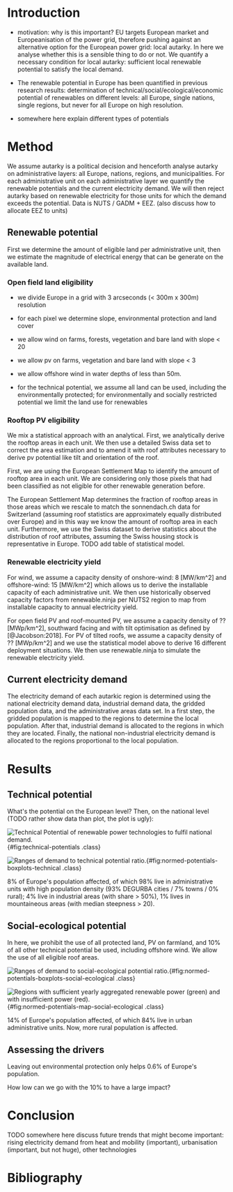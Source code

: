 # Introduction

* motivation: why is this important? EU targets European market and Europeanisation of the power grid, therefore pushing against an alternative option for the European power grid: local autarky. In here we analyse whether this is a sensible thing to do or not. We quantify a necessary condition for local autarky: sufficient local renewable potential to satisfy the local demand.

* The renewable potential in Europe has been quantified in previous research results: determination of technical/social/ecological/economic potential of renewables on different levels: all Europe, single nations, single regions, but never for all Europe on high resolution.

* somewhere here explain different types of potentials

# Method

We assume autarky is a political decision and henceforth analyse autarky on administrative layers: all Europe, nations, regions, and municipalities. For each administrative unit on each administrative layer we quantify the renewable potentials and the current electricity demand. We will then reject autarky based on renewable electricity for those units for which the demand exceeds the potential. Data is NUTS / GADM + EEZ. (also discuss how to allocate EEZ to units)

## Renewable potential

First we determine the amount of eligible land per administrative unit, then we estimate the magnitude of electrical energy that can be generate on the available land.

### Open field land eligibility

* we divide Europe in a grid with 3 arcseconds (< 300m x 300m) resolution

* for each pixel we determine slope, environmental protection and land cover

* we allow wind on farms, forests, vegetation and bare land with slope < 20

* we allow pv on farms, vegetation and bare land with slope < 3

* we allow offshore wind in water depths of less than 50m.

* for the technical potential, we assume all land can be used, including the environmentally protected; for environmentally and socially restricted potential we limit the land use for renewables

### Rooftop PV eligibility

We mix a statistical approach with an analytical. First, we analytically derive the rooftop areas in each unit. We then use a detailed Swiss data set to correct the area estimation and to amend it with roof attributes necessary to derive pv potential like tilt and orientation of the roof.

First, we are using the European Settlement Map to identify the amount of rooftop area in each unit. We are considering only those pixels that had been classified as not eligible for other renewable generation before.

The European Settlement Map determines the fraction of rooftop areas in those areas which we rescale to match the sonnendach.ch data for Switzerland (assuming roof statistics are approximately equally distributed over Europe) and in this way we know the amount of rooftop area in each unit. Furthermore, we use the Swiss dataset to derive statistics about the distribution of roof attributes, assuming the Swiss housing stock is representative in Europe. TODO add table of statistical model.

### Renewable electricity yield

For wind, we assume a capacity density of onshore-wind: 8 [MW/km^2] and offshore-wind: 15 [MW/km^2] which allows us to derive the installable capacity of each administrative unit. We then use historically observed capacity factors from renewable.ninja per NUTS2 region to map from installable capacity to annual electricity yield.

For open field PV and roof-mounted PV, we assume a capacity density of ?? [MWp/km^2], southward facing and with tilt optimisation as defined by [@Jacobson:2018]. For PV of tilted roofs, we assume a capacity density of ?? [MWp/km^2] and we use the statistical model above to derive 16 different deployment situations. We then use renewable.ninja to simulate the renewable electricity yield.


## Current electricity demand

The electricity demand of each autarkic region is determined using the national electricity demand data, industrial demand data, the gridded population data, and the administrative areas data set. In a first step, the gridded population is mapped to the regions to determine the local population. After that, industrial demand is allocated to the regions in which they are located. Finally, the national non-industrial electricity demand is allocated to the regions proportional to the local population.

# Results

## Technical potential

What's the potential on the European level? Then, on the national level (TODO rather show data than plot, the plot is ugly):

![Technical Potential of renewable power technologies to fulfil national demand.](../build/technical-potential/potentials.png){#fig:technical-potentials .class}

![Ranges of demand to technical potential ratio.](../build/technical-potential/normed-potentials-boxplots.png){#fig:normed-potentials-boxplots-technical .class}

8% of Europe's population affected, of which 98% live in administrative units with high population density (93% DEGURBA cities / 7% towns / 0% rural); 4% live in industrial areas (with share > 50%), 1% lives in mountaineous areas (with median steepness > 20).

## Social-ecological potential

In here, we prohibit the use of all protected land, PV on farmland, and 10% of all other technical potential be used, including offshore wind. We allow the use of all eligible roof areas.

![Ranges of demand to social-ecological potential ratio.](../build/full-protection/normed-potentials-boxplots.png){#fig:normed-potentials-boxplots-social-ecological .class}

![Regions with sufficient yearly aggregated renewable power (green) and with insufficient power (red).](../build/full-protection/normed-potentials-map.png){#fig:normed-potentials-map-social-ecological .class}

14% of Europe's population affected, of which 84% live in urban administrative units. Now, more rural population is affected.

## Assessing the drivers

Leaving out environmental protection only helps 0.6% of Europe's population.

How low can we go with the 10% to have a large impact?

# Conclusion

TODO somewhere here discuss future trends that might become important: rising electricity demand from heat and mobility (important), urbanisation (important, but not huge), other technologies

# Bibliography
